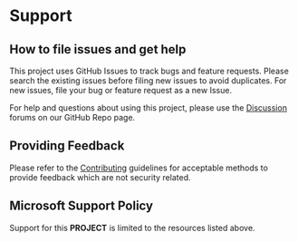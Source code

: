 # Support

## How to file issues and get help  

This project uses GitHub Issues to track bugs and feature requests. Please search the existing
issues before filing new issues to avoid duplicates.  For new issues, file your bug or
feature request as a new Issue.

For help and questions about using this project, please use the [Discussion](https://github.com/microsoft/PubSec-Info-Assistant/discussions) forums on our GitHub Repo page.

## Providing Feedback

Please refer to the [Contributing](./CONTRIBUTING.md) guidelines for acceptable methods to provide feedback which are not security related.

## Microsoft Support Policy  

Support for this **PROJECT** is limited to the resources listed above.